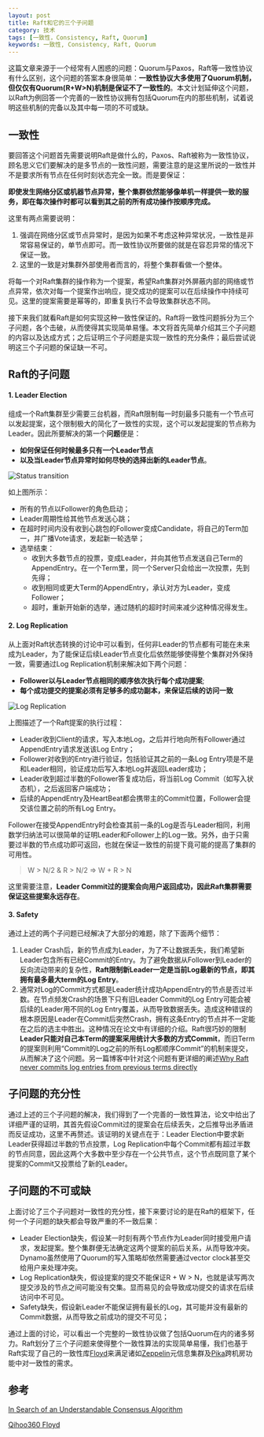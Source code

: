 ```yaml
---
layout: post
title: Raft和它的三个子问题
category: 技术
tags: [一致性，Consistency, Raft, Quorum]
keywords: 一致性, Consistency, Raft, Quorum
---
```


这篇文章来源于一个经常有人困惑的问题：Quorum与Paxos，Raft等一致性协议有什么区别，这个问题的答案本身很简单：**一致性协议大多使用了Quorum机制，但仅仅有Quorum(R+W>N)机制是保证不了一致性的**。本文计划延伸这个问题，以Raft为例回答一个完善的一致性协议拥有包括Quorum在内的那些机制，试着说明这些机制的完备以及其中每一项的不可或缺。



## **一致性**

要回答这个问题首先需要说明Raft是做什么的，Paxos、Raft被称为一致性协议，顾名思义它们要解决的是多节点的一致性问题，需要注意的是这里所说的一致性并不是要求所有节点在任何时刻状态完全一致。而是要保证：

**即使发生网络分区或机器节点异常，整个集群依然能够像单机一样提供一致的服务，即在每次操作时都可以看到其之前的所有成功操作按顺序完成。**

这里有两点需要说明：

1. 强调在网络分区或节点异常时，是因为如果不考虑这种异常状况，一致性是非常容易保证的，单节点即可。而一致性协议所要做的就是在容忍异常的情况下保证一致。
2. 这里的一致是对集群外部使用者而言的，将整个集群看做一个整体。

将每一个对Raft集群的操作称为一个提案，希望Raft集群对外屏蔽内部的网络或节点异常，依次对每一个提案作出响应，提交成功的提案可以在后续操作中持续可见。这里的提案需要是幂等的，即重复执行不会导致集群状态不同。

接下来我们就看Raft是如何实现这种一致性保证的。Raft将一致性问题拆分为三个子问题，各个击破，从而使得其实现简单易懂。本文将首先简单介绍其三个子问题的内容以及达成方式；之后证明三个子问题是实现一致性的充分条件；最后尝试说明这三个子问题的保证缺一不可。



## **Raft的子问题**

#### **1. Leader Election**

组成一个Raft集群至少需要三台机器，而Raft限制每一时刻最多只能有一个节点可以发起提案，这个限制极大的简化了一致性的实现，这个可以发起提案的节点称为Leader。因此所要解决的第一个**问题**便是：

- **如何保证任何时候最多只有一个Leader节点**
- **以及当Leader节点异常时如何尽快的选择出新的Leader节点**。



![Status transition](http://catkang.github.io/assets/img/raft_subproblem/status_trans.jpg)

如上图所示：

- 所有的节点以Follower的角色启动；
- Leader周期性给其他节点发送心跳；
- 在超时时间内没有收到心跳包的Follower变成Candidate，将自己的Term加一，并广播Vote请求，发起新一轮选举；
- 选举结束：
  - 收到大多数节点的投票，变成Leader，并向其他节点发送自己Term的AppendEntry。在一个Term里，同一个Server只会给出一次投票，先到先得；
  - 收到相同或更大Term的AppendEntry，承认对方为Leader，变成Follower；
  - 超时，重新开始新的选举，通过随机的超时时间来减少这种情况得发生。

#### **2. Log Replication**

从上面对Raft状态转换的讨论中可以看到，任何非Leader的节点都有可能在未来成为Leader，为了能保证后续Leader节点变化后依然能够使得整个集群对外保持一致，需要通过Log Replication机制来解决如下两个问题：

- **Follower以与Leader节点相同的顺序依次执行每个成功提案**;
- **每个成功提交的提案必须有足够多的成功副本，来保证后续的访问一致**



![Log Replication](http://catkang.github.io/assets/img/raft_subproblem/replication.png)

上图描述了一个Raft提案的执行过程：

- Leader收到Client的请求，写入本地Log，之后并行地向所有Follower通过AppendEntry请求发送该Log Entry；
- Follower对收到的Entry进行验证，包括验证其之前的一条Log Entry项是不是和Leader相同，验证成功后写入本地Log并返回Leader成功；
- Leader收到超过半数的Follower答复成功后，将当前Log Commit（如写入状态机），之后返回客户端成功；
- 后续的AppendEntry及HeartBeat都会携带主的Commit位置，Follower会提交该位置之前的所有Log Entry。

Follower在接受AppendEntry时会检查其前一条的Log是否与Leader相同，利用数学归纳法可以很简单的证明Leader和Follower上的Log一致。另外，由于只需要过半数的节点成功即可返回，也就在保证一致性的前提下竟可能的提高了集群的可用性。

> W > N/2 & R > N/2 => W + R > N

这里需要注意，**Leader Commit过的提案会向用户返回成功，因此Raft集群需要保证这些提案永远存在**。



#### **3. Safety**

通过上述的两个子问题已经解决了大部分的难题，除了下面两个细节：

1. Leader Crash后，新的节点成为Leader，为了不让数据丢失，我们希望新Leader包含所有已经Commit的Entry。为了避免数据从Follower到Leader的反向流动带来的复杂性，**Raft限制新Leader一定是当前Log最新的节点，即其拥有最多最大term的Log Entry**。
2. 通常对Log的Commit方式都是Leader统计成功AppendEntry的节点是否过半数。在节点频发Crash的场景下只有旧Leader Commit的Log Entry可能会被后续的Leader用不同的Log Entry覆盖，从而导致数据丢失。造成这种错误的根本原因是Leader在Commit后突然Crash，拥有这条Entry的节点并不一定能在之后的选主中胜出。这种情况在论文中有详细的介绍。Raft很巧妙的限制**Leader只能对自己本Term的提案采用统计大多数的方式Commit**，而旧Term的提案则利用“Commit的Log之前的所有Log都顺序Commit”的机制来提交，从而解决了这个问题。另一篇博客中针对这个问题有更详细的阐述[Why Raft never commits log entries from previous terms directly](http://catkang.github.io/2017/11/30/raft-safty.html)





## **子问题的充分性**

通过上述的三个子问题的解决，我们得到了一个完善的一致性算法，论文中给出了详细严谨的证明，其首先假设Commit过的提案会在后续丢失，之后推导出矛盾进而反证成功，这里不再赘述。该证明的关键点在于：Leader Election中要求新Leader获得超过半数的节点投票，Log Replication中每个Commit都有超过半数的节点同意，因此这两个大多数中至少存在一个公共节点，这个节点既同意了某个提案的Commit又投票给了新的Leader。





## **子问题的不可或缺**

上面讨论了三个子问题对一致性的充分性，接下来要讨论的是在Raft的框架下，任何一个子问题的缺失都会导致严重的不一致后果：

- Leader Election缺失，假设某一时刻有两个节点作为Leader同时接受用户请求，发起提案。整个集群便无法确定这两个提案的前后关系，从而导致冲突。Dynamo虽然使用了Quorum的写入策略却依然需要通过vector clock甚至交给用户来处理冲突。
- Log Replication缺失，假设提案的提交不能保证R + W > N，也就是读写两次提交涉及的节点之间可能没有交集。显而易见的会导致成功提交的请求在后续访问中不可见。
- Safety缺失，假设新Leader不能保证拥有最长的Log，其可能并没有最新的Commit数据，从而导致之前成功的提交不可见；


通过上面的讨论，可以看出一个完整的一致性协议做了包括Quorum在内的诸多努力。Raft划分了三个子问题来使得整个一致性算法的实现简单易懂，我们也基于Raft实现了自己的一致性库[Floyd](https://github.com/Qihoo360/floyd)来满足诸如[Zeppelin](https://github.com/Qihoo360/zeppelin)元信息集群及[Pika](https://github.com/Qihoo360/pika)跨机房功能中对一致性的需求。


## **参考**

[In Search of an Understandable Consensus Algorithm](https://raft.github.io/raft.pdf)

[Qihoo360 Floyd](https://github.com/Qihoo360/floyd)



